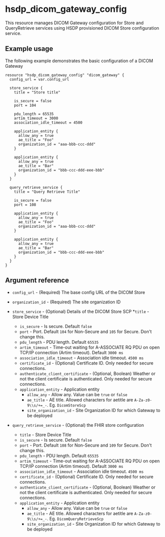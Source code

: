# hsdp_dicom_gateway_config

This resource manages DICOM Gateway configuration for Store and QueryRetrieve services using HSDP provisioned DICOM Store configuration service.

## Example usage

The following example demonstrates the basic configuration of a DICOM Gateway

```hcl
resource "hsdp_dicom_gateway_config" "dicom_gateway" {
  config_url = var.config_url
  
  store_service {
    title = "Store title"
    
    is_secure = false
    port = 104
    
    pdu_length = 65535
    artim_timeout = 3000
    association_idle_timeout = 4500
    
    application_entity {
      allow_any = true
      ae_title = "Foo"
      organization_id = "aaa-bbb-ccc-ddd"
    }

    application_entity {
      allow_any = true
      ae_title = "Bar"
      organization_id = "bbb-ccc-ddd-eee-bbb"
    }
  }

  query_retrieve_service {
    title = "Query Retrieve Title"
    
    is_secure = false
    port = 108
    
    application_entity {
      allow_any = true
      ae_title = "Foo"
      organization_id = "aaa-bbb-ccc-ddd"
    }

    application_entity {
      allow_any = true
      ae_title = "Bar"
      organization_id = "bbb-ccc-ddd-eee-bbb"
    }
  }
}
```

## Argument reference

* `config_url` - (Required) The base config URL of the DICOM Store
* `organization_id` - (Required) The site organization ID
* `store_service` - (Optional) Details of the DICOM Store SCP
  *`title` - Store Device Title
  * `is_secure` - Is secure. Default `false`
  * `port` - Port. Default `104` for Non-Secure and `105` for Secure. Don't change this.
  * `pdu_length` - PDU length. Default `65535`
  * `artim_timeout` - Time-out waiting for A-ASSOCIATE RQ PDU on open TCP/IP connection (Artim timeout). Default `3000 ms`
  * `association_idle_timeout` - Association idle timeout. `4500 ms`
  * `certificate_id` - (Optional) Certificate ID.
    Only needed for secure connections.
  * `authenticate_client_certificate` - (Optional, Boolean) Weather or not the client certificate is authenticated.
    Only needed for secure connections.
  * `application_entity` - Application entity
    * `allow_any` - Allow any. Value can be `true` or `false`
    * `ae_title` - AE title. Allowed characters for aetitle are `A-Za-z0-9\\s/+=_-`. Eg. `DicomStoreScp`
    * `site_organization_id` - Site Organization ID for which Gateway to be deployed

* `query_retrieve_service` - (Optional) the FHIR store configuration
  * `title` - Store Device Title
  * `is_secure` - Is secure. Default `false`
  * `port` - Port. Default `108` for Non-Secure and `109` for Secure. Don't change this.
  * `pdu_length` - PDU length. Default `65535`
  * `artim_timeout` - Time-out waiting for A-ASSOCIATE RQ PDU on open TCP/IP connection (Artim timeout). Default `3000 ms`
  * `association_idle_timeout` - Association idle timeout. `4500 ms`
  * `certificate_id` - (Optional) Certificate ID.
    Only needed for secure connections.
  * `authenticate_client_certificate` - (Optional, Boolean) Weather or not the client certificate is authenticated.
    Only needed for secure connections.
  * `application_entity` - Application entity
    * `allow_any` - Allow any. Value can be `true` or `false`
    * `ae_title` - AE title. Allowed characters for aetitle are `A-Za-z0-9\\s/+=_-`. Eg. `DicomQueryRetrieveScp`
    * `site_organization_id` - Site Organization ID for which Gateway to be deployed
